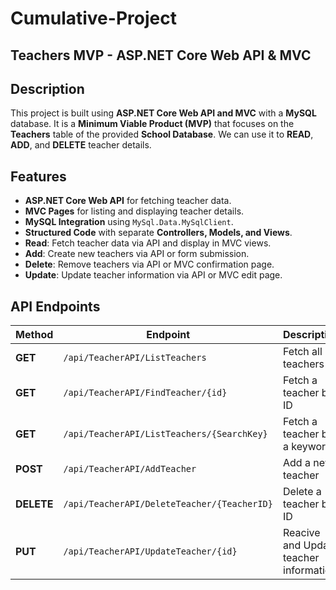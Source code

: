 # Cumulative-Project
## Teachers MVP - ASP.NET Core Web API & MVC

## Description
This project is built using **ASP.NET Core Web API and MVC** with a **MySQL** database. It is a **Minimum Viable Product (MVP)** that focuses on the **Teachers** table of the provided **School Database**. We can use it to **READ**, **ADD**, and **DELETE** teacher details.

## Features
- **ASP.NET Core Web API** for fetching teacher data.
- **MVC Pages** for listing and displaying teacher details.
- **MySQL Integration** using `MySql.Data.MySqlClient`.
- **Structured Code** with separate **Controllers, Models, and Views**.
- **Read**: Fetch teacher data via API and display in MVC views.
-  **Add**: Create new teachers via API or form submission.
-  **Delete**: Remove teachers via API or MVC confirmation page.
-  **Update**: Update teacher information via API or MVC edit page.

## API Endpoints
| Method | Endpoint | Description | 
|--------|---------|-------------|
| **GET** | `/api/TeacherAPI/ListTeachers` | Fetch all teachers |
| **GET** | `/api/TeacherAPI/FindTeacher/{id}` | Fetch a teacher by ID |
| **GET** | `/api/TeacherAPI/ListTeachers/{SearchKey}` | Fetch a teacher by a keyword |
| **POST** | `/api/TeacherAPI/AddTeacher` | Add a new teacher |
| **DELETE** | `/api/TeacherAPI/DeleteTeacher/{TeacherID}` | Delete a teacher by ID |
| **PUT** | `/api/TeacherAPI/UpdateTeacher/{id}` | Reacive and Update teacher information |
